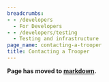 ```yaml
---
breadcrumbs:
- - /developers
  - For Developers
- - /developers/testing
  - Testing and infrastructure
page_name: contacting-a-trooper
title: Contacting a Trooper
---
```


**Page has moved to
[markdown](https://chromium.googlesource.com/infra/infra/+/HEAD/doc/users/contacting_troopers.md).**
